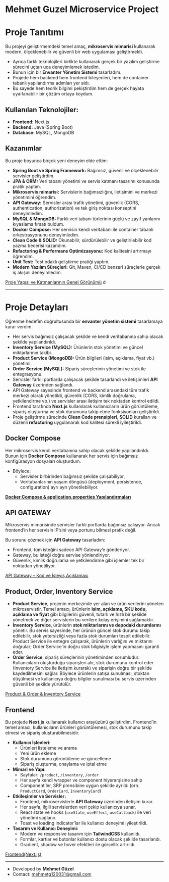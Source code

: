 # Mehmet Guzel Microservice Project

# Proje Tanıtımı

Bu projeyi geliştirmemdeki temel amaç, **mikroservis mimarisi** kullanarak modern, ölçeklenebilir ve güvenli bir web uygulaması geliştirmekti.

- Ayrıca farklı teknolojileri birlikte kullanarak gerçek bir yazılım geliştirme sürecini uçtan uca deneyimlemek istedim.
- Bunun için bir **Envanter Yönetim Sistemi** tasarladım.
- Projede hem backend hem frontend bileşenleri, hem de container tabanlı yapılandırma adımları yer aldı.
- Bu sayede hem teorik bilgimi pekiştirdim hem de gerçek hayata uyarlanabilir bir çözüm ortaya koydum.

## Kullanılan Teknolojiler:

- **Frontend:** Next.js
- **Backend:** Java (Spring Boot)
- **Database:** MySQL, MongoDB

## Kazanımlar

Bu proje boyunca birçok yeni deneyim elde ettim:

- **Spring Boot ve Spring Framework:** Bağımsız, güvenli ve ölçeklenebilir servisler geliştirdim.
- **JPA & ORM:** Veri tabanı yönetimi ve servis katmanı tasarımı konusunda pratik yaptım.
- **Mikroservis mimarisi:** Servislerin bağımsızlığını, iletişimini ve merkezi yönetimini öğrendim.
- **API Gateway:** Servisler arası trafik yönetimi, güvenlik (CORS, authentication, authorization) ve tek giriş noktası konseptini deneyimledim.
- **MySQL & MongoDB:** Farklı veri tabanı türlerinin güçlü ve zayıf yanlarını kıyaslama fırsatı buldum.
- **Docker Compose:** Her servisin kendi veritabanı ile container tabanlı orkestrasyonunu deneyimledim.
- **Clean Code & SOLID:** Okunabilir, sürdürülebilir ve geliştirilebilir kod yazma becerisi kazandım.
- **Refactoring & Performans Optimizasyonu:** Kod kalitesini artırmayı öğrendim.
- **Unit Test:** Test odaklı geliştirme pratiği yaptım.
- **Modern Yazılım Süreçleri:** Git, Maven, CI/CD benzeri süreçlerle gerçek iş akışını deneyimledim.

[Proje Yapısı ve Katmanlarının Genel Görünümü](Mehmet_Guzel_Microservice_Project_README/Proje_Yapısı_ve_Katmanlarının_Genel_Görünümü.md)
d

---

# Proje Detayları

Öğrenme hedefim doğrultusunda bir **envanter yönetim sistemi** tasarlamaya karar verdim.

- Her servis bağımsız çalışacak şekilde ve kendi veritabanına sahip olacak şekilde yapılandırıldı.
- **Inventory Service (MySQL):** Ürünlerin stok yönetimi ve güncel miktarlarının takibi.
- **Product Service (MongoDB):** Ürün bilgileri (isim, açıklama, fiyat vb.) yönetimi.
- **Order Service (MySQL):** Sipariş süreçlerinin yönetimi ve stok ile entegrasyonu.
- Servisler farklı portlarda çalışacak şekilde tasarlandı ve iletişimleri **API Gateway** üzerinden sağlandı.
- API Gateway sayesinde frontend ve backend arasındaki tüm trafik merkezi olarak yönetildi, güvenlik (CORS, kimlik doğrulama, yetkilendirme vb.) ve servisler arası iletişim tek noktadan kontrol edildi.
- Frontend tarafında **Next.js** kullanılarak kullanıcıların ürün görüntüleme, sipariş oluşturma ve stok durumunu takip etme fonksiyonları geliştirildi.
- Proje geliştirme sürecinde **Clean Code prensipleri**, **SOLID** kuralları ve düzenli **refactoring** uygulanarak kod kalitesi sürekli iyileştirildi.

## Docker Compose

Her mikroservis kendi veritabanına sahip olacak şekilde yapılandırıldı. Bunun için **Docker Compose** kullanarak her servis için bağımsız konfigürasyon dosyaları oluşturdum.

- Böylece:
  - Servisler birbirinden bağımsız şekilde çalışabiliyor,
  - Veritabanlarının yaşam döngüsü (deployment, persistence, configuration) ayrı ayrı yönetilebiliyor.

[**Docker Compose & application.properties Yapılandırmaları**](Mehmet_Guzel_Microservice_Project_README/Docker_Compose_&_application.properties_Yapılandırmaları.md)

## API GATEWAY

Mikroservis mimarisinde servisler farklı portlarda bağımsız çalışıyor. Ancak frontend’in her servisin IP’sini veya portunu bilmesi pratik değil.

Bu sorunu çözmek için **API Gateway** tasarladım:

- Frontend, tüm isteğini sadece API Gateway’e gönderiyor.
- Gateway, bu isteği doğru servise yönlendiriyor.
- Güvenlik, kimlik doğrulama ve yetkilendirme gibi işlemler tek bir noktadan yönetiliyor.

[API Gateway – Kod ve İşleyiş Açıklaması](Mehmet_Guzel_Microservice_Project_README/API_Gateway_Kod_ve_İşleyiş_Açıklaması.md)

## Product, Order, Inventory Service

- **Product Service**, projenin merkezinde yer alan ve ürün verilerini yöneten mikroservistir. Temel amacı, ürünlerin **isim, açıklama, SKU kodu, açıklama ve fiyat** gibi bilgilerini güvenli, tutarlı ve hızlı bir şekilde yönetmek ve diğer servislerin bu verilere kolay erişimini sağlamaktır.
- **Inventory Service**, ürünlerin **stok miktarlarını ve depodaki durumlarını** yönetir. Bu servis sayesinde, her ürünün güncel stok durumu takip edilebilir, stok yetersizliği veya fazla stok durumları tespit edilebilir. Product Service ile entegre çalışarak, ürünlerin varlığını ve miktarını doğrular; Order Service’in doğru stok bilgisiyle işlem yapmasını garanti eder.
- **Order Service**, sipariş süreçlerinin yönetiminden sorumludur. Kullanıcıların oluşturduğu siparişleri alır, stok durumunu kontrol eder (Inventory Service ile iletişim kurarak) ve siparişin doğru bir şekilde kaydedilmesini sağlar. Böylece ürünlerin satışa sunulması, stoktan düşülmesi ve kullanıcıya doğru bilgiler sunulması bu servis üzerinden güvenli bir şekilde yürütülür.

[Product & Order & Inventory Service](Mehmet_Guzel_Microservice_Project_README/Product_&_Order_&_Inventory_Service.md)

## Frontend

Bu projede **Next.js** kullanarak kullanıcı arayüzünü geliştirdim. Frontend’in temel amacı, kullanıcıların ürünleri görüntülemesi, stok durumunu takip etmesi ve sipariş oluşturabilmesidir.

- **Kullanıcı İşlevleri:**
  - Ürünleri listeleme ve arama
  - Yeni ürün ekleme
  - Stok durumunu görüntüleme ve güncelleme
  - Sipariş oluşturma, onaylama ve iptal etme
- **Mimari ve Yapı:**
  - Sayfalar: `/product`, `/inventory`, `/order`
  - Her sayfa kendi wrapper ve component hiyerarşisine sahip
  - Component’ler, SRP prensibine uygun şekilde ayrıldı (örn. `ProductCard`, `OrderCard`, `InventoryCard`)
- **Etkileşimler ve Servisler:**
  - Frontend, mikroservislerle **API Gateway** üzerinden iletişim kurar.
  - Her sayfa, ilgili servislerden veri çekip kullanıcıya sunar.
  - React state ve hooks (`useState`, `useEffect`, `useCallback`) ile veri yönetimi sağlanır.
  - Toast ve loading indicator’lar ile kullanıcı deneyimi iyileştirildi.
- **Tasarım ve Kullanıcı Deneyimi:**
  - Modern ve responsive tasarım için **TailwindCSS** kullanıldı.
  - Formlar, kartlar ve butonlar kullanıcı dostu olacak şekilde tasarlandı.
  - Gradient, shadow ve hover efektleri ile görsellik artırıldı.

[Frontend(Next.js)](<Mehmet_Guzel_Microservice_Project_README/Frontend(Next.js).md>)

---

- Developed by **Mehmet Güzel**
- Contact: mehmetg120031@gmail.com
